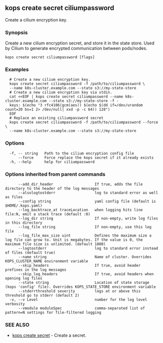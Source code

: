 
<!--- This file is automatically generated by make gen-cli-docs; changes should be made in the go CLI command code (under cmd/kops) -->

## kops create secret ciliumpassword

Create a cilium encryption key.

### Synopsis

Create a new cilium encryption secret, and store it in the state store. Used by Cilium to generate encrypted communication between pods/nodes.

```
kops create secret ciliumpassword [flags]
```

### Examples

```
  # Create a new cilium encryption key.
  kops create secret ciliumpassword -f /path/to/ciliumpassword \
  --name k8s-cluster.example.com --state s3://my-state-store
  # Create a new cilium encryption key via stdin.
  cat <<EOF | kops create secret ciliumpassword --name k8s-cluster.example.com --state s3://my-state-store -f -
  keys: $(echo "3 rfc4106(gcm(aes)) $(echo $(dd if=/dev/urandom count=20 bs=1 2> /dev/null| xxd -p -c 64)) 128")
  EOF
  # Replace an existing ciliumpassword secret
  kops create secret ciliumpassword -f /path/to/ciliumpassword --force \
  --name k8s-cluster.example.com --state s3://my-state-store
```

### Options

```
  -f, -- string   Path to the cilium encryption config file
      --force     Force replace the kops secret if it already exists
  -h, --help      help for ciliumpassword
```

### Options inherited from parent commands

```
      --add_dir_header                   If true, adds the file directory to the header of the log messages
      --alsologtostderr                  log to standard error as well as files
      --config string                    yaml config file (default is $HOME/.kops.yaml)
      --log_backtrace_at traceLocation   when logging hits line file:N, emit a stack trace (default :0)
      --log_dir string                   If non-empty, write log files in this directory
      --log_file string                  If non-empty, use this log file
      --log_file_max_size uint           Defines the maximum size a log file can grow to. Unit is megabytes. If the value is 0, the maximum file size is unlimited. (default 1800)
      --logtostderr                      log to standard error instead of files (default true)
      --name string                      Name of cluster. Overrides KOPS_CLUSTER_NAME environment variable
      --skip_headers                     If true, avoid header prefixes in the log messages
      --skip_log_headers                 If true, avoid headers when opening log files
      --state string                     Location of state storage (kops 'config' file). Overrides KOPS_STATE_STORE environment variable
      --stderrthreshold severity         logs at or above this threshold go to stderr (default 2)
  -v, --v Level                          number for the log level verbosity
      --vmodule moduleSpec               comma-separated list of pattern=N settings for file-filtered logging
```

### SEE ALSO

* [kops create secret](kops_create_secret.md)	 - Create a secret.

